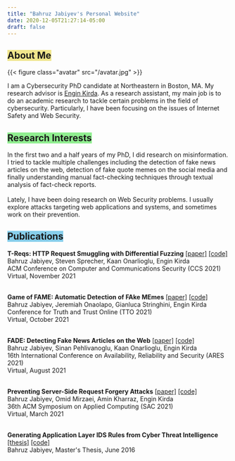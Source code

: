 ```yaml
---
title: "Bahruz Jabiyev's Personal Website"
date: 2020-12-05T21:27:14-05:00
draft: false
---
```


<h2><span class="p-1" style="background-color: khaki">About Me</span></h2>

{{< figure class="avatar" src="/avatar.jpg" >}}

I am a Cybersecurity PhD candidate at Northeastern in Boston, MA. My research advisor is <a href="https://www.ccs.neu.edu/home/ek/">Engin Kirda</a>. As a research assistant, my main job is to do an academic research to tackle certain problems in the field of cybersecurity. Particularly, I have been focusing on the issues of Internet Safety and Web Security. 

<h2><span class="p-1" style="background-color: lightgreen">Research Interests</span></h2>
In the first two and a half years of my PhD, I did research on misinformation. I tried to tackle multiple challenges including the detection of fake news articles on the web, detection of fake quote memes on the social media and finally understanding manual fact-checking techniques through textual analysis of fact-check reports.<br><br>Lately, I have been doing research on Web Security problems. I usually explore attacks targeting web applications and systems, and sometimes work on their prevention.

<h2><span class="p-1" style="background-color: skyblue">Publications</span></h2>

<b>T-Reqs: HTTP Request Smuggling with Differential Fuzzing</b> <a href="papers/ccs2021treqs.pdf">[paper]</a> <a href="https://github.com/bahruzjabiyev/t-reqs-http-fuzzer">[code]</a><br>
Bahruz Jabiyev, Steven Sprecher, Kaan Onarlioglu, Engin Kirda<br>
ACM Conference on Computer and Communications Security (CCS 2021)<br>
Virtual, November 2021 
<br><br>

<b>Game of FAME: Automatic Detection of FAke MEmes</b> <a href="papers/tto2021fame.pdf">[paper]</a> <a href="https://github.com/bahruzjabiyev/FAME-paper">[code]</a><br>
Bahruz Jabiyev, Jeremiah Onaolapo, Gianluca Stringhini, Engin Kirda<br> 
Conference for Truth and Trust Online (TTO 2021)<br>
Virtual, October 2021<br><br>

<b>FADE: Detecting Fake News Articles on the Web</b> <a href="/papers/ares2021fade.pdf">[paper]</a> <a href="https://github.com/bahruzjabiyev/FADE">[code]</a><br>
Bahruz Jabiyev, Sinan Pehlivanoglu, Kaan Onarlioglu, Engin Kirda<br> 
16th International Conference on Availability, Reliability and Security (ARES 2021)<br>
Virtual, August 2021<br><br>

<b>Preventing Server-Side Request Forgery Attacks</b> <a href="/papers/prevent-ssrf.pdf">[paper]</a> <a href="https://github.com/bahruzjabiyev/prevent-ssrf">[code]</a><br>
Bahruz Jabiyev, Omid Mirzaei, Amin Kharraz, Engin Kirda<br>
36th ACM Symposium on Applied Computing (SAC 2021)<br>
Virtual, March 2021
<br><br>

<b>Generating Application Layer IDS Rules from Cyber Threat Intelligence</b> <a href="/papers/ms-thesis.pdf">[thesis]</a> <a href="https://github.com/bahruzjabiyev/ConvertSTIXtoSuricataRules">[code]</a><br>
Bahruz Jabiyev, Master's Thesis, June 2016 
